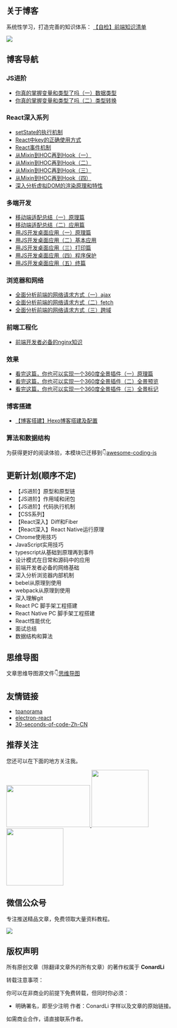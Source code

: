 
## 关于博客

系统性学习，打造完善的知识体系： [【自检】前端知识清单](http://www.conardli.top/blog/article/%E7%BB%BC%E5%90%88/%E3%80%90%E8%87%AA%E6%A3%80%E3%80%91%E5%89%8D%E7%AB%AF%E7%9F%A5%E8%AF%86%E6%B8%85%E5%8D%95.html)


![](https://lsqimg-1257917459.cos.ap-beijing.myqcloud.com/blog/%E7%9F%A5%E8%AF%86%E4%BD%93%E7%B3%BB.png)

## 博客导航

### JS进阶

- [你真的掌握变量和类型了吗（一）数据类型](http://www.conardli.top/blog/article/JS进阶/你真的掌握变量和类型了吗（一）数据类型.html)
- [你真的掌握变量和类型了吗（二）类型转换](http://www.conardli.top/blog/article/JS进阶/你真的掌握变量和类型了吗（二）类型转换.html)

### React深入系列

- [setState的执行机制](http://www.conardli.top/blog/article/React深入系列/setState的执行机制.html)
- [React中key的正确使用方式](http://www.conardli.top/blog/article/React深入系列/React中key的正确使用方式.html)
- [React事件机制](http://www.conardli.top/blog/article/React深入系列/React事件机制.html)
- [从Mixin到HOC再到Hook（一）](http://www.conardli.top/blog/article/React深入系列/从Mixin到HOC再到Hook（一）.html)
- [从Mixin到HOC再到Hook（二）](http://www.conardli.top/blog/article/React深入系列/从Mixin到HOC再到Hook（二）.html)
- [从Mixin到HOC再到Hook（三）](http://www.conardli.top/blog/article/React深入系列/从Mixin到HOC再到Hook（三）.html)
- [从Mixin到HOC再到Hook（四）](http://www.conardli.top/blog/article/React深入系列/从Mixin到HOC再到Hook（四）.html)
- [深入分析虚拟DOM的渲染原理和特性](http://www.conardli.top/blog/article/React深入系列/深入分析虚拟DOM的渲染原理和特性.html)

### 多端开发

- [移动端适配总结（一）原理篇](http://www.conardli.top/blog/article/多端开发/移动端适配总结（一）原理篇.html)
- [移动端适配总结（二）应用篇](http://www.conardli.top/blog/article/多端开发/移动端适配总结（二）应用篇.html)
- [用JS开发桌面应用（一）原理篇](http://www.conardli.top/blog/article/多端开发/用JS开发桌面应用（一）原理篇.html)
- [用JS开发桌面应用（二）基本应用](http://www.conardli.top/blog/article/多端开发/用JS开发桌面应用（二）基本应用.html)
- [用JS开发桌面应用（三）打印篇](http://www.conardli.top/blog/article/多端开发/用JS开发桌面应用（三）打印篇.html)
- [用JS开发桌面应用（四）程序保护](http://www.conardli.top/blog/article/多端开发/用JS开发桌面应用（四）程序保护.html)
- [用JS开发桌面应用（五）终篇](http://www.conardli.top/blog/article/多端开发/用JS开发桌面应用（五）终篇.html)

### 浏览器和网络

- [全面分析前端的网络请求方式（一）ajax](http://www.conardli.top/blog/article/浏览器和网络/全面分析前端的网络请求方式（一）ajax.html)
- [全面分析前端的网络请求方式（二）fetch](http://www.conardli.top/blog/article/浏览器和网络/全面分析前端的网络请求方式（二）fetch.html)
- [全面分析前端的网络请求方式（三）跨域](http://www.conardli.top/blog/article/浏览器和网络/全面分析前端的网络请求方式（三）跨域.html)



### 前端工程化

- [前端开发者必备的nginx知识](http://www.conardli.top/blog/article/前端工程化/前端开发者必备的nginx知识.html)

### 效果

- [看完这篇，你也可以实现一个360度全景插件（一）原理篇](http://www.conardli.top/blog/article/效果/看完这篇，你也可以实现一个360度全景插件（一）原理篇.html)
- [看完这篇，你也可以实现一个360度全景插件（二）全景预览](http://www.conardli.top/blog/article/效果/看完这篇，你也可以实现一个360度全景插件（二）全景预览.html)
- [看完这篇，你也可以实现一个360度全景插件（三）全景标记](http://www.conardli.top/blog/article/效果/看完这篇，你也可以实现一个360度全景插件（三）全景标记.html)

### 博客搭建

- [【博客搭建】Hexo博客搭建及配置](http://www.conardli.top/blog/article/博客搭建/【博客搭建】个人博客搭建及配置.html)

### 算法和数据结构

为获得更好的阅读体验，本模块已迁移到👇[awesome-coding-js](https://github.com/ConardLi/awesome-coding-js)

## 更新计划(顺序不定)

- 【JS进阶】原型和原型链
- 【JS进阶】作用域和闭包
- 【JS进阶】代码执行机制
- 【CSS系列】
- 【React深入】Diff和Fiber
- 【React深入】React Native运行原理
- Chrome使用技巧
- JavaScript实用技巧
- typescript从基础到原理再到事件
- 设计模式在日常和源码中的应用
- 前端开发者必备的网络基础
- 深入分析浏览器内部机制
- bebel从原理到使用
- webpack从原理到使用
- 深入理解git
- React PC 脚手架工程搭建
- React Native PC 脚手架工程搭建
- React性能优化
- 面试总结
- 数据结构和算法

## 思维导图

文章思维导图源文件👇[思维导图](/mindMapping)


## 友情链接

- [tpanorama](https://github.com/ConardLi/tpanorama)
- [electron-react](https://github.com/ConardLi/electron-react)
- [30-seconds-of-code-Zh-CN](https://github.com/ConardLi/30-seconds-of-code-Zh-CN)


## 推荐关注


您还可以在下面的地方关注我。

<a href="https://juejin.im/user/5bea27965188250edf4ad8b7" >
  <img src="http://www.conardli.top/img/juejin.png"  width="220px" height="110px" /> 
</a>

<a href="https://segmentfault.com/u/conardli" class="item" >
  <img src="http://www.conardli.top/img/segmentfault.jpg" width="150px" height="150px" />
</a>

<a href="https://mp.weixin.qq.com/s/dYZEHTgqvxGV7mL99JuxRQ" class="item" >
  <img src="http://www.conardli.top/img/gongzhonghao.png" width="150"  height="150" />
</a>


## 微信公众号

专注推送精品文章，免费领取大量资料教程。

![](http://www.conardli.top/img/gzh.png)


## 版权声明

所有原创文章（除翻译文章外的所有文章）的著作权属于 **ConardLi**

转载注意事项：

你可以在非商业的前提下免费转载，但同时你必须：

- 明确署名，即至少注明 作者：ConardLi 字样以及文章的原始链接。

如需商业合作，请直接联系作者。